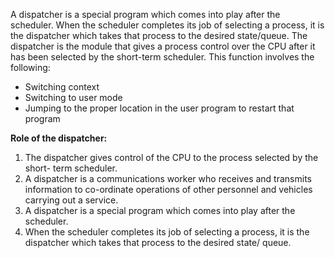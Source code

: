A dispatcher is a special program which comes into play after the scheduler. When the scheduler completes its job of selecting a process, it is the dispatcher which takes that process to the desired state/queue. The dispatcher is the module that gives a process control over the CPU after it has been selected by the short-term scheduler. This function involves the following:

- Switching context
- Switching to user mode
- Jumping to the proper location in the user program to restart that program

**Role of the dispatcher:**

1. The dispatcher gives control of the CPU to the process selected by the short- term scheduler.
2. A dispatcher is a communications worker who receives and transmits information to co-ordinate operations of other personnel and vehicles carrying out a service.
3. A dispatcher is a special program which comes into play after the scheduler.
4. When the scheduler completes its job of selecting a process, it is the dispatcher which takes that process to the desired state/ queue.
